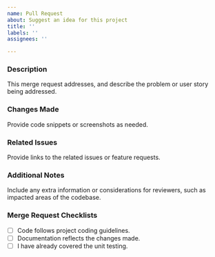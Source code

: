 ```yaml
---
name: Pull Request
about: Suggest an idea for this project
title: ''
labels: ''
assignees: ''

---
```


### Description
This merge request addresses, and describe the problem or user story being addressed.

### Changes Made
Provide code snippets or screenshots as needed.

### Related Issues
Provide links to the related issues or feature requests.

### Additional Notes
Include any extra information or considerations for reviewers, such as impacted areas of the codebase.

### Merge Request Checklists
- [ ] Code follows project coding guidelines.
- [ ] Documentation reflects the changes made.
- [ ] I have already covered the unit testing.
